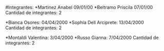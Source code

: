 #Integrantes:
*Martinez Anabel 09/01/00
*Beltramo Priscila 07/01/00
Cantidad de integrantes: 2

*Bianca Osores: 04/04/2000
*Sophia Dell Arciprete: 13/04/2000    
Cantidad de integrantes: 2

*Montaldi Valentina:  3/04/2000
*Russo Gianna:  7/04/2000
Cantidad de integrantes: 2


